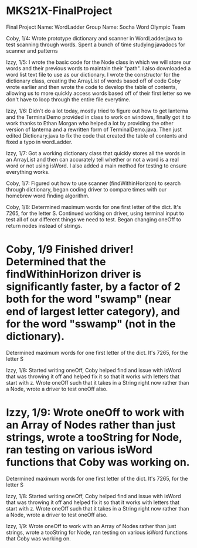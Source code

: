 # MKS21X-FinalProject
Final Project Name: WordLadder
Group Name: Socha Word Olympic Team


Coby, 1/4:
  Wrote prototype dictionary and scanner in WordLadder.java to test scanning through words. Spent a bunch of time studying javadocs for scanner and patterns


Izzy, 1/5:
  I wrote the basic code for the Node class in which we will store our words and their previous words to maintain their "path". I also downloaded a word list text file to use as our dictionary. I wrote the constructor for the dictionary class, creating the ArrayList of words based off of code Coby wrote earlier and then wrote the code to develop the table of contents, allowing us to more quickly access words based off of their first letter so we don't have to loop through the entire file everytime.


Izzy, 1/6:
  Didn't do a lot today, mostly tried to figure out how to get lanterna and the TerminalDemo provided in class to work on windows, finally got it to work thanks to Ethan Morgan who helped a lot by providing the other version of lanterna and a rewritten form of TerminalDemo.java. Then just edited Dictionary.java to fix the code that created the table of contents and fixed a typo in wordLadder.


Izzy, 1/7:
  Got a working dictionary class that quickly stores all the words in an ArrayList and then can accurately tell whether or not a word is a real word or not using isWord. I also added a main method for testing to ensure everything works.

Coby, 1/7:
  Figured out how to use scanner (findWithinHorizon) to search through dictionary, began coding driver to compare times with our homebrew word finding algorithm.

Coby, 1/8:
Determined maximum words for one first letter of the dict. It's 7265, for the letter S. Continued working on driver, using terminal input to test all of our different things we need to test. Began changing oneOff to return nodes instead of strings.

Coby, 1/9
Finished driver! Determined that the findWithinHorizon driver is significantly faster, by a factor of 2 both for the word "swamp" (near end of largest letter category), and for the word "sswamp" (not in the dictionary).
=======
Determined maximum words for one first letter of the dict. It's 7265, for the letter S


Izzy, 1/8:
Started writing oneOff, Coby helped find and issue with isWord that was throwing it off and helped fix it so that it works with letters that start with z. Wrote oneOff such that it takes in a String right now rather than a Node, wrote a driver to test oneOff also.


Izzy, 1/9:
Wrote oneOff to work with an Array of Nodes rather than just strings, wrote a tooString for Node, ran testing on various isWord functions that Coby was working on.
=======
  Determined maximum words for one first letter of the dict. It's 7265, for the letter S


Izzy, 1/8:
  Started writing oneOff, Coby helped find and issue with isWord that was throwing it off and helped fix it so that it works with letters that start with z. Wrote oneOff such that it takes in a String right now rather than a Node, wrote a driver to test oneOff also.


Izzy, 1/9:
  Wrote oneOff to work with an Array of Nodes rather than just strings, wrote a tooString for Node, ran testing on various isWord functions that Coby was working on.

